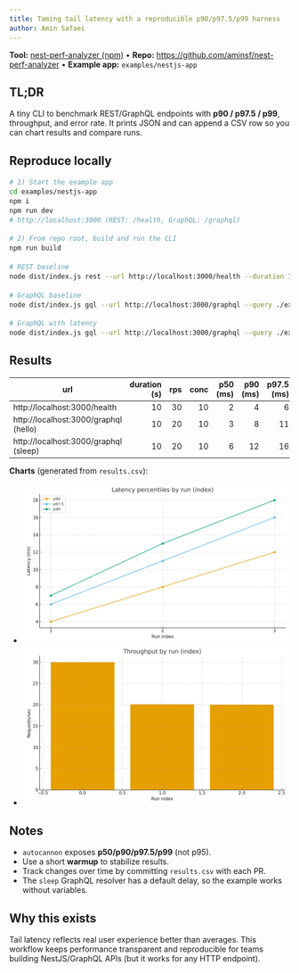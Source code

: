 ```yaml
---
title: Taming tail latency with a reproducible p90/p97.5/p99 harness
author: Amin Safaei
---
```


**Tool:** [nest-perf-analyzer (npm)](https://www.npmjs.com/package/nest-perf-analyzer) • **Repo:** https://github.com/aminsf/nest-perf-analyzer • **Example app:** `examples/nestjs-app`

## TL;DR

A tiny CLI to benchmark REST/GraphQL endpoints with **p90 / p97.5 / p99**, throughput, and error rate. It prints JSON and can append a CSV row so you can chart results and compare runs.

## Reproduce locally

```bash
# 1) Start the example app
cd examples/nestjs-app
npm i
npm run dev
# http://localhost:3000 (REST: /health, GraphQL: /graphql)

# 2) From repo root, build and run the CLI
npm run build

# REST baseline
node dist/index.js rest --url http://localhost:3000/health --duration 10 --rps 30 --concurrency 10 --csv results.csv

# GraphQL baseline
node dist/index.js gql --url http://localhost:3000/graphql --query ./examples/nestjs-app/queries/hello.graphql --duration 10 --rps 20 --concurrency 10 --csv results.csv

# GraphQL with latency
node dist/index.js gql --url http://localhost:3000/graphql --query ./examples/nestjs-app/queries/sleep.graphql --duration 10 --rps 20 --concurrency 10 --csv results.csv
```

## Results

| url                                   | duration (s) | rps | conc | p50 (ms) | p90 (ms) | p97.5 (ms) | p99 (ms) | throughput (req/s) | errors | errorRate |
| ------------------------------------- | -----------: | --: | ---: | -------: | -------: | ---------: | -------: | -----------------: | -----: | --------: |
| http://localhost:3000/health          |           10 |  30 |   10 |        2 |        4 |          6 |        7 |               30.0 |      0 |        0% |
| http://localhost:3000/graphql (hello) |           10 |  20 |   10 |        3 |        8 |         11 |       13 |              20.11 |      0 |        0% |
| http://localhost:3000/graphql (sleep) |           10 |  20 |   10 |        6 |       12 |         16 |       18 |               20.0 |      0 |        0% |

**Charts** (generated from `results.csv`):

- ![Latency percentiles](img/latency_percentiles.png)
- ![Throughput](img/throughput.png)

## Notes

- `autocannon` exposes **p50/p90/p97.5/p99** (not p95).
- Use a short **warmup** to stabilize results.
- Track changes over time by committing `results.csv` with each PR.
- The `sleep` GraphQL resolver has a default delay, so the example works without variables.

## Why this exists

Tail latency reflects real user experience better than averages. This workflow keeps performance transparent and reproducible for teams building NestJS/GraphQL APIs (but it works for any HTTP endpoint).
